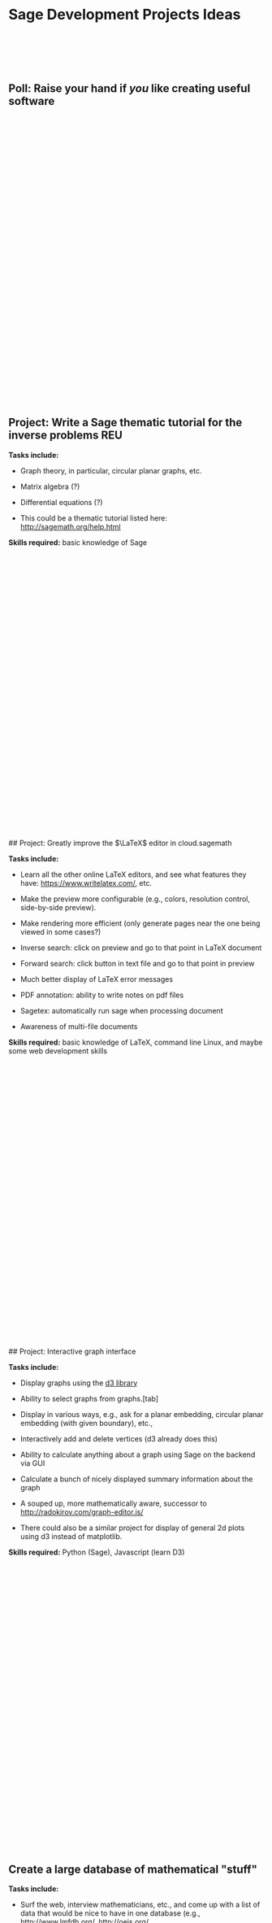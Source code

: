 <div style="height:10em"></div>

# Sage Development Projects Ideas

<br><br><br>
<br>

## Poll: Raise your hand if *you* like creating useful software <i class="icon-hand-up"></i>


<div style="height:40em"></div>

## Project: Write a Sage thematic tutorial for the inverse problems REU

**Tasks include:**

 - Graph theory, in particular, circular planar graphs, etc.

 - Matrix algebra (?)

 - Differential equations (?)

 - This could be a thematic tutorial listed here: <http://sagemath.org/help.html>

**Skills required:** basic knowledge of Sage

<div style="height:40em"></div>
## Project: Greatly improve the $\LaTeX$ editor in cloud.sagemath

**Tasks include:**

 - Learn all the other online LaTeX editors, and see what features they have: <https://www.writelatex.com/>, etc.

 - Make the preview more configurable (e.g., colors, resolution control, side-by-side preview).

 - Make rendering more efficient (only generate pages near the one being viewed in some cases?)

 - Inverse search: click on preview and go to that point in LaTeX document

 - Forward search: click button in text file and go to that point in preview

 - Much better display of LaTeX error messages

 - PDF annotation: ability to write notes on pdf files

 - Sagetex: automatically run sage when processing document

 - Awareness of multi-file documents

**Skills required:** basic knowledge of LaTeX, command line Linux, and maybe some web development skills

<div style="height:40em"></div>
## Project: Interactive graph interface

**Tasks include:**

 - Display graphs using the [d3 library](d3js.org)

 - Ability to select graphs from graphs.[tab]

 - Display in various ways, e.g., ask for a planar embedding, circular planar embedding (with given boundary), etc.,

 - Interactively add and delete vertices (d3 already does this)

 - Ability to calculate anything about a graph using Sage on the backend via GUI

 - Calculate a bunch of nicely displayed summary information about the graph

 - A souped up, more mathematically aware, successor to <http://radokirov.com/graph-editor.js/>

 - There could also be a similar project for display of general 2d plots using d3 instead of matplotlib.

**Skills required:** Python (Sage), Javascript (learn D3)

<div style="height:40em"></div>

## Create a large database of mathematical "stuff"

**Tasks include:**

 - Surf the web, interview mathematicians, etc., and come up with a list of data that would be nice to have in one database (e.g., <http://www.lmfdb.org/>, <http://oeis.org/>, <http://homepages.warwick.ac.uk/~masgaj/ftp/data/>).

 - Import data into a very scalable distributed [Cassandra database](http://www.datastax.com/), which I would set this up.

 - Make data easy to access, e.g., through a Python API.

 - Make data *very* easy to access graphically, e.g., through worksheets in <https://cloud.sagemath.com>.

 - Do not worry too much about correctness of data; just cite exactly where it came from and when.



<div style="height:40em"></div>
## Other ideas?

**What do you wish the Sagemath cloud site could do?**

(make a list -- commment on potential of project ideas)





